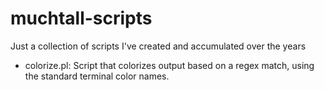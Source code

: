 # muchtall-scripts
Just a collection of scripts I've created and accumulated over the years

* colorize.pl: Script that colorizes output based on a regex match, using the standard terminal color names.
